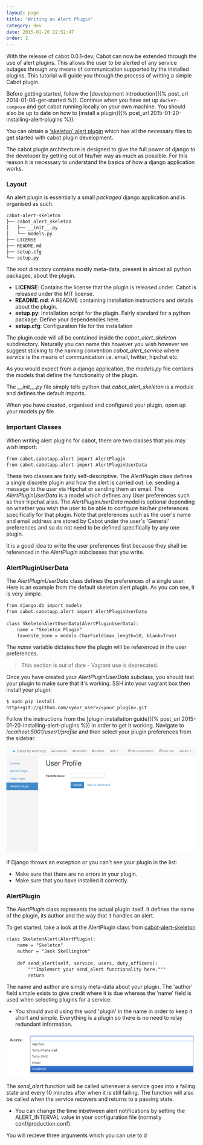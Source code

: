 ```yaml
---
layout: page
title: "Writing an Alert Plugin"
category: dev
date: 2015-01-20 22:52:47
order: 2
---
```


With the release of cabot 0.0.1-dev, Cabot can now be extended through the use of alert plugins. This allows the user to be alerted of any service outages through any means of communication supported by the installed plugins. This tutorial will guide you through the process of writing a simple Cabot plugin.

Before getting started, follow the [development introduction]({% post_url 2014-01-08-get-started %}). Continue when you have set up `docker-compose` and got cabot running locally on your own machine. You should also be up to date on how to [install a plugin]({% post_url 2015-01-20-installing-alert-plugins %}).

You can obtain a ['skeleton' alert plugin](https://github.com/cabotapp/cabot-alert-skeleton) which has all the necessary files to get started with cabot plugin development.

The cabot plugin architecture is designed to give the full power of django to the developer by getting out of his/her way as much as possible. For this reason it is necessary to understand the basics of how a django application works.

### Layout
An alert plugin is essentially a small *packaged* django application and is organised as such.

    cabot-alert-skeleton
    ├── cabot_alert_skeleton
    │   ├── __init__.py
    │   └── models.py
    ├── LICENSE
    ├── README.md
    ├── setup.cfg
    └── setup.py

The root directory contains mostly meta-data, present in almost all python packages, about the plugin.

* **LICENSE**: Contains the license that the plugin is released under. Cabot is released under the MIT license.
* **README.md**: A README containing installation instructions and details about the plugin.
* **setup.py**: Installation script for the plugin. Fairly standard for a python package. Define your dependencies here.
* **setup.cfg**: Configuration file for the installation

The plugin code will all be contained inside the *cabot_alert_skeleton* subdirectory. Naturally you can name this however you wish however we suggest sticking to the naming convention *cabot_alert_service* where *service* is the means of communication i.e. email, twitter, hipchat etc. 

As you would expect from a django application, the *models.py* file contains the models that define the functionality of the plugin.

The *\_\_init\_\_.py* file simply tells python that *cabot_alert_skeleton* is a module and defines the default imports.

When you have created, organised and configured your plugin, open up your models.py file.

### Important Classes
When writing alert plugins for cabot, there are two classes that you may wish import:

    from cabot.cabotapp.alert import AlertPlugin
    from cabot.cabotapp.alert import AlertPluginUserData

These two classes are fairly self-descriptive. The *AlertPlugin* class defines a single discrete plugin and how the alert is carried out: i.e. sending a message to the user via Hipchat or sending them an email. The *AlertPluginUserData* is a model which defines any User preferences such as their hipchat alias. The *AlertPluginUserData* model is optional depending on whether you wish the user to be able to configure his/her preferences specifically for that plugin. Note that preferences such as the user's name and email address are stored by Cabot under the user's 'General' preferences and so do not need to be defined specifically by any one plugin.

It is a good idea to write the user preferences first because they shall be referenced in the *AlertPlugin* subclasses that you write.

### AlertPluginUserData
The *AlertPluginUserData* class defines the preferences of a single user. Here is an example from the default skeleton alert plugin. As you can see, it is very simple.

    from django.db import models
    from cabot.cabotapp.alert import AlertPluginUserData

    class SkeletonAlertUserData(AlertPluginUserData):
        name = "Skeleton Plugin"
        favorite_bone = models.CharField(max_length=50, blank=True)

The *name* variable dictates how the plugin will be referenced in the user preferences.

> This section is out of date - Vagrant use is deprecated.

Once you have created your *AlertPluginUserData* subclass, you should test your plugin to make sure that it's working. SSH into your vagrant box then install your plugin:

    $ sudo pip install https+git://github.com/<your_user>/<your_plugin>.git

Follow the instructions from the [plugin installation guide]({% post_url 2015-01-20-installing-alert-plugins %}) in order to get it working. Navigate to *localhost:5001/user/1/profile* and then select your plugin preferences from the sidebar.

![Skeleton AlertPluginUserData](/images/skeleton-plugin.png)

If Django throws an exception or you can't see your plugin in the list:

* Make sure that there are no errors in your plugin.
* Make sure that you have installed it correctly.

### AlertPlugin
The *AlertPlugin* class represents the actual plugin itself. It defines the name of the plugin, its author and the way that it handles an alert.

To get started, take a look at the AlertPlugin class from [cabot-alert-skeleton](https://github.com/arachnys/cabot-alert-hipchat)

    class SkeletonAlert(AlertPlugin):
        name = "Skeleton"
        author = "Jack Skellington"

        def send_alert(self, service, users, duty_officers):
            """Implement your send_alert functionality here."""
            return

The name and author are simply meta-data about your plugin. The 'author' field simple exists to give credit where it is due whereas the 'name' field is used when selecting plugins for a service.

* You should avoid using the word 'plugin' in the name in order to keep it short and simple. Everything is a plugin so there is no need to relay redundant information.

![Skeleton Alert Plugin](/images/skeleton-alert-plugin.png)

The *send_alert* function will be called whenever a service goes into a failing state and every 10 minutes after when it is still failing. The function will also be called when the service recovers and returns to a passing state.

* You can change the time inbetween alert notifications by setting the ALERT_INTERVAL value in your configuration file (normally conf/production.conf).

You will recieve three arguments which you can use to d
